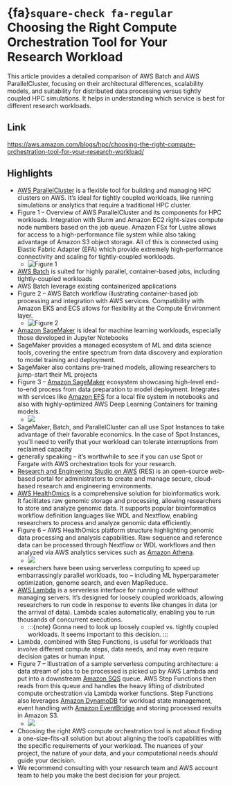 # {fa}`square-check fa-regular` Choosing the Right Compute Orchestration Tool for Your Research Workload
  This article provides a detailed comparison of AWS Batch and AWS ParallelCluster, focusing on their architectural differences, scalability models, and suitability for distributed data processing versus tightly coupled HPC simulations. It helps in understanding which service is best for different research workloads. 
  
## Link
https://aws.amazon.com/blogs/hpc/choosing-the-right-compute-orchestration-tool-for-your-research-workload/

## Highlights
- <a href="https://aws.amazon.com/hpc/parallelcluster/">AWS ParallelCluster</a> is a flexible tool for building and managing HPC clusters on AWS. It’s ideal for tightly coupled workloads, like running simulations or analytics that require a traditional HPC cluster.
- Figure 1 – Overview of AWS ParallelCluster and its components for HPC workloads. Integration with Slurm and Amazon EC2 right-sizes compute node numbers based on the job queue. Amazon FSx for Lustre allows for access to a high-performance file system while also taking advantage of Amazon S3 object storage. All of this is connected using Elastic Fabric Adapter (EFA) which provide extremely high-performance connectivity and scaling for tightly-coupled workloads.
  -  ![Figure 1](https://firebasestorage.googleapis.com/v0/b/tagr-prod.appspot.com/o/notespace%2Frobwarden27%40gmail.com%2Fuploads%2F2025-06-18T13%3A35%3A06.734Z-image.png?alt=media&token=7cc73e26-23c1-495e-92d1-4ad9b9f45b6f) 
- <a href="https://aws.amazon.com/batch/">AWS Batch</a> is suited for highly parallel, container-based jobs, including tightly-coupled workloads
- AWS Batch leverage existing containerized applications
- Figure 2 – AWS Batch workflow illustrating container-based job processing and integration with AWS services. Compatibility with Amazon EKS and ECS allows for flexibility at the Compute Environment layer.
  -  ![Figure 2](https://firebasestorage.googleapis.com/v0/b/tagr-prod.appspot.com/o/notespace%2Frobwarden27%40gmail.com%2Fuploads%2F2025-06-18T13%3A36%3A09.422Z-image.png?alt=media&token=35e825be-5425-4af7-bb49-29fc65685397) 
- <a href="https://aws.amazon.com/sagemaker/">Amazon SageMaker</a> is ideal for machine learning workloads, especially those developed in Jupyter Notebooks
- SageMaker provides a managed ecosystem of ML and data science tools, covering the entire spectrum from data discovery and exploration to model training and deployment.
- SageMaker also contains pre-trained models, allowing researchers to jump-start their ML projects
- Figure 3 – <a href="https://aws.amazon.com/pm/sagemaker">Amazon SageMaker</a> ecosystem showcasing high-level end-to-end process from data preparation to model deployment. Integrates with services like <a href="https://aws.amazon.com/efs/">Amazon EFS</a> for a local file system in notebooks and also with highly-optimized AWS Deep Learning Containers for training models.
  -  ![](https://firebasestorage.googleapis.com/v0/b/tagr-prod.appspot.com/o/notespace%2Frobwarden27%40gmail.com%2Fuploads%2F2025-06-18T13%3A37%3A55.964Z-image.png?alt=media&token=6ca1c7eb-9e6d-46b4-bd05-75bc24f0df35) 
- SageMaker, Batch, and ParallelCluster can all use Spot Instances to take advantage of their favorable economics. In the case of Spot Instances, you’ll need to verify that your workload can tolerate interruptions from reclaimed capacity
- generally speaking – it’s worthwhile to see if you can use Spot or Fargate with AWS orchestration tools for your research.
- <a href="https://aws.amazon.com/hpc/res/">Research and Engineering Studio on AWS</a> (RES) is an open-source web-based portal for administrators to create and manage secure, cloud-based research and engineering environments.
- <a href="https://aws.amazon.com/healthomics/">AWS HealthOmics</a> is a comprehensive solution for bioinformatics work. It facilitates raw genomic storage and processing, allowing researchers to store and analyze genomic data. It supports popular bioinformatics workflow definition languages like WDL and Nextflow, enabling researchers to process and analyze genomic data efficiently.
- Figure 6 – AWS HealthOmics platform structure highlighting genomic data processing and analysis capabilities. Raw sequence and reference data can be processed through Nextflow or WDL workflows and then analyzed via AWS analytics services such as <a href="https://aws.amazon.com/athena/">Amazon Athena</a>.
  -  ![](https://firebasestorage.googleapis.com/v0/b/tagr-prod.appspot.com/o/notespace%2Frobwarden27%40gmail.com%2Fuploads%2F2025-06-18T13%3A38%3A24.941Z-image.png?alt=media&token=10e1cc40-bbfc-4875-a45b-2ca5bde5b2bd) 
- researchers have been using serverless computing to speed up embarrassingly parallel workloads, too – including ML hyperparameter optimization, genome search, and even MapReduce.
- <a href="https://aws.amazon.com/lambda/">AWS Lambda</a> is a serverless interface for running code without managing servers. It’s designed for loosely coupled workloads, allowing researchers to run code in response to events like changes in data (or the arrival of data). Lambda scales automatically, enabling you to run thousands of concurrent executions.
  - :::{note}
      Gonna need to look up loosely coupled vs. tightly coupled workloads. It seems important to this decision.
    :::
- Lambda, combined with Step Functions, is useful for workloads that involve different compute steps, data needs, and may even require decision gates or human input.
- Figure 7 – Illustration of a sample serverless computing architecture: a data stream of jobs to be processed is picked up by AWS Lambda and put into a downstream <a href="https://aws.amazon.com/sqs/">Amazon SQS</a> queue. AWS Step Functions then reads from this queue and handles the heavy lifting of distributed compute orchestration via Lambda worker functions. Step Functions also leverages <a href="https://aws.amazon.com/dynamodb/">Amazon DynamoDB</a> for workload state management, event handling with <a href="https://aws.amazon.com/eventbridge/">Amazon EventBridge</a> and storing processed results in Amazon S3.
  -  ![](https://firebasestorage.googleapis.com/v0/b/tagr-prod.appspot.com/o/notespace%2Frobwarden27%40gmail.com%2Fuploads%2F2025-06-18T13%3A38%3A52.908Z-image.png?alt=media&token=8dbb5675-ac3c-4447-b0a4-d2910ecefe07) 
- Choosing the right AWS compute orchestration tool is not about finding a one-size-fits-all solution but about aligning the tool’s capabilities with the specific requirements of your workload. The nuances of your project, the nature of your data, and your computational needs _should_ guide your decision.
- We recommend consulting with your research team and AWS account team to help you make the best decision for your project.
